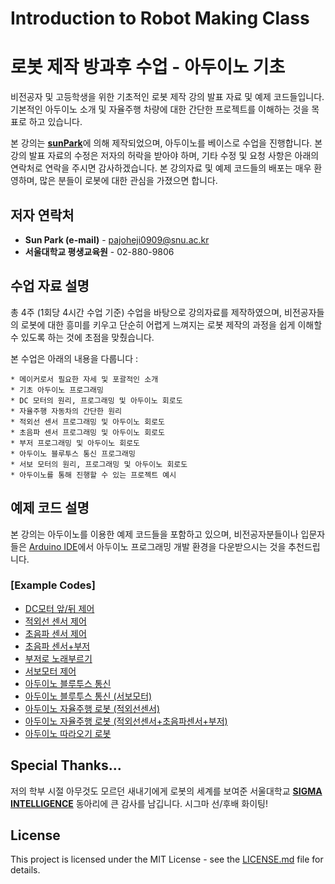 # Introduction to Robot Making Class 
# 로봇 제작 방과후 수업 - 아두이노 기초 

비전공자 및 고등학생을 위한 기초적인 로봇 제작 강의 발표 자료 및 예제 코드들입니다. 기본적인 아두이노 소개 및 자율주행 차량에 대한 간단한 프로젝트를 이해하는 것을 목표로 하고 있습니다.

본 강의는 [**sunPark**](https://www.facebook.com/profile.php?id=100007447598985)에 의해 제작되었으며, 아두이노를 베이스로 수업을 진행합니다. 본 강의 발표 자료의 수정은 저자의 허락을 받아야 하며, 기타 수정 및 요청 사항은 아래의 연락처로 연락을 주시면 감사하겠습니다. 본 강의자료 및 예제 코드들의 배포는 매우 환영하며, 많은 분들이 로봇에 대한 관심을 가졌으면 합니다.

## 저자 연락처
* **Sun Park (e-mail)** - pajoheji0909@snu.ac.kr
* **서울대학교 평생교육원** - 02-880-9806

## 수업 자료 설명
총 4주 (1회당 4시간 수업 기준) 수업을 바탕으로 강의자료를 제작하였으며, 비전공자들의 로봇에 대한 흥미를 키우고 단순히 어렵게 느껴지는 로봇 제작의 과정을 쉽게 이해할 수 있도록 하는 것에 초점을 맞췄습니다.

본 수업은 아래의 내용을 다룹니다 :
```
* 메이커로서 필요한 자세 및 포괄적인 소개
* 기초 아두이노 프로그래밍
* DC 모터의 원리, 프로그래밍 및 아두이노 회로도
* 자율주행 자동차의 간단한 원리
* 적외선 센서 프로그래밍 및 아두이노 회로도
* 초음파 센서 프로그래밍 및 아두이노 회로도
* 부저 프로그래밍 및 아두이노 회로도
* 아두이노 블루투스 통신 프로그래밍
* 서보 모터의 원리, 프로그래밍 및 아두이노 회로도
* 아두이노를 통해 진행할 수 있는 프로젝트 예시
```

## 예제 코드 설명

본 강의는 아두이노를 이용한 예제 코드들을 포함하고 있으며, 비전공자분들이나 입문자들은 [Arduino IDE](https://www.arduino.cc/en/software)에서 아두이노 프로그래밍 개발 환경을 다운받으시는 것을 추천드립니다.

### [Example Codes]

* [DC모터 앞/뒤 제어](arduino/motorspeed1/motorspeed1/ino)
* [적외선 센서 제어](arduino/sensor2/sensor2.ino)
* [초음파 센서 제어](arduino/sonar1/sonar1.ino)
* [초음파 센서+부저](arduino/buzzer1/buzzer1.ino)
* [부저로 노래부르기](arduino/buzzer2_despacito/buzzer2_despacito.ino)
* [서보모터 제어](arduino/servo1/servo1.ino)
* [아두이노 블루투스 통신](arduino/bluetooth1/bluetooth1.ino)
* [아두이노 블루투스 통신 (서보모터)](arduino/bluetooth2_servo/bluetooth2_servo.ino)
* [아두이노 자율주행 로봇 (적외선센서)](arduino/autodriving/autodriving.ino)
* [아두이노 자율주행 로봇 (적외선센서+초음파센서+부저)](arduino/autodriving_sonar/autodriving_sonar.ino)
* [아두이노 따라오기 로봇](arduino/autotracking/autotracking.ino)


## Special Thanks...
저의 학부 시절 아무것도 모르던 새내기에게 로봇의 세계를 보여준 서울대학교 [**SIGMA INTELLIGENCE**](https://www.facebook.com/sigmaintelligence) 동아리에 큰 감사를 남깁니다. 시그마 선/후배 화이팅!

## License
This project is licensed under the MIT License - see the [LICENSE.md](LICENSE.md) file for details.